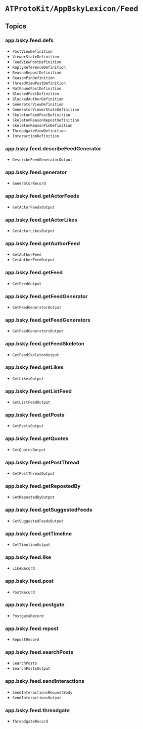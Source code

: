 # ``ATProtoKit/AppBskyLexicon/Feed``

## Topics

### app.bsky.feed.defs

- ``PostViewDefinition``
- ``ViewerStateDefinition``
- ``FeedViewPostDefinition``
- ``ReplyReferenceDefinition``
- ``ReasonRepostDefinition``
- ``ReasonPinDefinition``
- ``ThreadViewPostDefinition``
- ``NotFoundPostDefinition``
- ``BlockedPostDefinition``
- ``BlockedAuthorDefinition``
- ``GeneratorViewDefinition``
- ``GeneratorViewerStateDefinition``
- ``SkeletonFeedPostDefinition``
- ``SkeletonReasonRepostDefinition``
- ``SkeletonReasonPinDefinition``
- ``ThreadgateViewDefinition``
- ``InteractionDefinition``

### app.bsky.feed.describeFeedGenerator

- ``DescribeFeedGeneratorOutput``

### app.bsky.feed.generator

- ``GeneratorRecord``

### app.bsky.feed.getActorFeeds

- ``GetActorFeedsOutput``

### app.bsky.feed.getActorLikes

- ``GetActorLikesOutput``

### app.bsky.feed.getAuthorFeed

- ``GetAuthorFeed``
- ``GetAuthorFeedOutput``

### app.bsky.feed.getFeed

- ``GetFeedOutput``

### app.bsky.feed.getFeedGenerator

- ``GetFeedGeneratorOutput``

### app.bsky.feed.getFeedGenerators

- ``GetFeedGeneratorsOutput``

### app.bsky.feed.getFeedSkeleton

- ``GetFeedSkeletonOutput``

### app.bsky.feed.getLikes

- ``GetLikesOutput``

### app.bsky.feed.getListFeed

- ``GetListFeedOutput``

### app.bsky.feed.getPosts

- ``GetPostsOutput``

### app.bsky.feed.getQuotes

- ``GetQuotesOutput``

### app.bsky.feed.getPostThread

- ``GetPostThreadOutput``

### app.bsky.feed.getRepostedBy

- ``GetRepostedByOutput``

### app.bsky.feed.getSuggestedFeeds

- ``GetSuggestedFeedsOutput``

### app.bsky.feed.getTimeline

- ``GetTimelineOutput``

### app.bsky.feed.like

- ``LikeRecord``

### app.bsky.feed.post

- ``PostRecord``

### app.bsky.feed.postgate

- ``PostgateRecord``

### app.bsky.feed.repost

- ``RepostRecord``

### app.bsky.feed.searchPosts

- ``SearchPosts``
- ``SearchPostsOutput``

### app.bsky.feed.sendInteractions

- ``SendInteractionsRequestBody``
- ``SendInteractionsOutput``

### app.bsky.feed.threadgate

- ``ThreadgateRecord``
